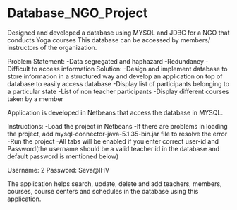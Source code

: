 # Database_NGO_Project


Designed and developed a database using MYSQL and JDBC for a NGO that conducts Yoga courses This database can be accessed by members/ instructors of the organization.

Problem Statement: -Data segregated and haphazard -Redundancy -Difficult to access information Solution: -Design and implement database to store information in a structured way and develop an application on top of database to easily access database -Display list of participants belonging to a particular state -List of non teacher participants -Display different courses taken by a member

Application is developed in Netbeans that access the database in MYSQL.

Instructions: -Load the project in Netbeans 
-If there are problems in loading the project, add mysql-connector-java-5.1.35-bin.jar file to resolve the error
-Run the project
-All tabs will be enabled if you enter correct user-id and Password(the username should be a valid teacher id in the database and default password is mentioned below)


Username: 2 
Password: Seva@IHV

The application helps search, update, delete and add teachers, members, courses, course centers and schedules in the database using this application.
